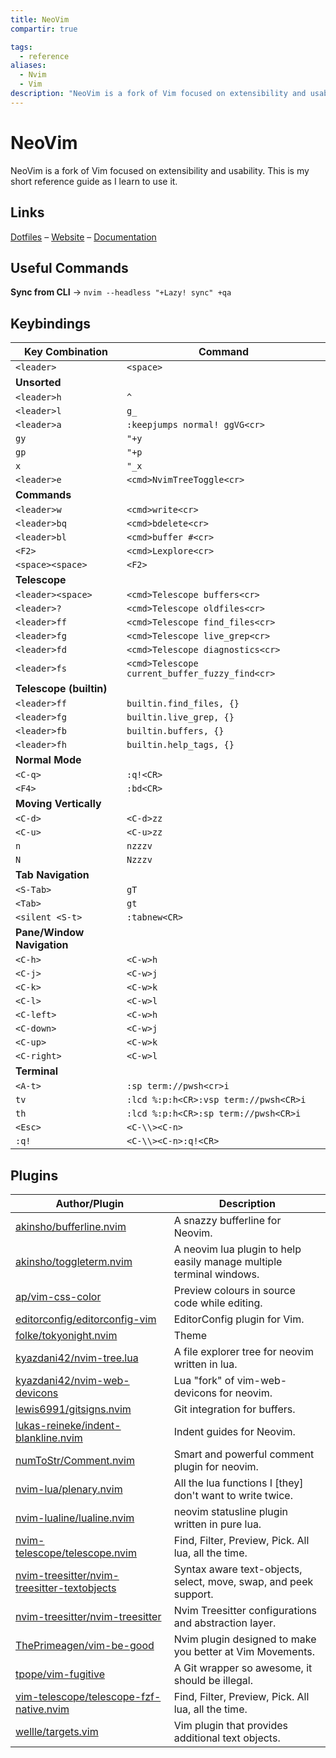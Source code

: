 ```yaml
---
title: NeoVim
compartir: true

tags:
  - reference
aliases:
  - Nvim
  - Vim
description: "NeoVim is a fork of Vim focused on extensibility and usability."
---
```


# NeoVim

NeoVim is a fork of Vim focused on extensibility and usability. This is my short reference guide as I learn to use it.

## Links

[Dotfiles](https://github.com/semanticdata/dotfiles) – [Website](https://neovim.io/) – [Documentation](https://neovim.io/doc/)

## Useful Commands

**Sync from CLI** → `nvim --headless "+Lazy! sync" +qa`

## Keybindings

| Key Combination            | Command                                        |
| -------------------------- | ---------------------------------------------- |
| `<leader>`                 | `<space>`                                      |
| **Unsorted**               |
| `<leader>h`                | `^`                                            |
| `<leader>l`                | `g_`                                           |
| `<leader>a`                | `:keepjumps normal! ggVG<cr>`                  |
| `gy`                       | `"+y`                                          |
| `gp`                       | `"+p`                                          |
| `x`                        | `"_x`                                          |
| `<leader>e`                | `<cmd>NvimTreeToggle<cr>`                      |
| **Commands**               |
| `<leader>w`                | `<cmd>write<cr>`                               |
| `<leader>bq`               | `<cmd>bdelete<cr>`                             |
| `<leader>bl`               | `<cmd>buffer #<cr>`                            |
| `<F2>`                     | `<cmd>Lexplore<cr>`                            |
| `<space><space>`           | `<F2>`                                         |
| **Telescope**              |
| `<leader><space>`          | `<cmd>Telescope buffers<cr>`                   |
| `<leader>?`                | `<cmd>Telescope oldfiles<cr>`                  |
| `<leader>ff`               | `<cmd>Telescope find_files<cr>`                |
| `<leader>fg`               | `<cmd>Telescope live_grep<cr>`                 |
| `<leader>fd`               | `<cmd>Telescope diagnostics<cr>`               |
| `<leader>fs`               | `<cmd>Telescope current_buffer_fuzzy_find<cr>` |
| **Telescope (builtin)**    |
| `<leader>ff`               | `builtin.find_files, {}`                       |
| `<leader>fg`               | `builtin.live_grep, {}`                        |
| `<leader>fb`               | `builtin.buffers, {}`                          |
| `<leader>fh`               | `builtin.help_tags, {}`                        |
| **Normal Mode**            |
| `<C-q>`                    | `:q!<CR>`                                      |
| `<F4>`                     | `:bd<CR>`                                      |
| **Moving Vertically**      |
| `<C-d>`                    | `<C-d>zz`                                      |
| `<C-u>`                    | `<C-u>zz`                                      |
| `n`                        | `nzzzv`                                        |
| `N`                        | `Nzzzv`                                        |
| **Tab Navigation**         |
| `<S-Tab>`                  | `gT`                                           |
| `<Tab>`                    | `gt`                                           |
| `<silent <S-t>`            | `:tabnew<CR>`                                  |
| **Pane/Window Navigation** |
| `<C-h>`                    | `<C-w>h`                                       |
| `<C-j>`                    | `<C-w>j`                                       |
| `<C-k>`                    | `<C-w>k`                                       |
| `<C-l>`                    | `<C-w>l`                                       |
| `<C-left>`                 | `<C-w>h`                                       |
| `<C-down>`                 | `<C-w>j`                                       |
| `<C-up>`                   | `<C-w>k`                                       |
| `<C-right>`                | `<C-w>l`                                       |
| **Terminal**               |
| `<A-t>`                    | `:sp term://pwsh<cr>i`                         |
| `tv`                       | `:lcd %:p:h<CR>:vsp term://pwsh<CR>i`          |
| `th`                       | `:lcd %:p:h<CR>:sp term://pwsh<CR>i`           |
| `<Esc>`                    | `<C-\\><C-n>`                                  |
| `:q!`                      | `<C-\\><C-n>:q!<CR>`                           |

## Plugins

| Author/Plugin | Description |
| --- | --- |
| [akinsho/bufferline.nvim](https://github.com/akinsho/bufferline.nvim) | A snazzy bufferline for Neovim. |
| [akinsho/toggleterm.nvim](https://github.com/akinsho/toggleterm.nvim) | A neovim lua plugin to help easily manage multiple terminal windows. |
| [ap/vim-css-color](https://github.com/ap/vim-css-color) | Preview colours in source code while editing. |
| [editorconfig/editorconfig-vim](https://github.com/editorconfig/editorconfig-vim) | EditorConfig plugin for Vim. |
| [folke/tokyonight.nvim](https://github.com/folke/tokyonight.nvim) | Theme |
| [kyazdani42/nvim-tree.lua](https://github.com/kyazdani42/nvim-tree.lua) | A file explorer tree for neovim written in lua. |
| [kyazdani42/nvim-web-devicons](https://github.com/kyazdani42/nvim-web-devicons) | Lua "fork" of vim-web-devicons for neovim. |
| [lewis6991/gitsigns.nvim](https://github.com/lewis6991/gitsigns.nvim) | Git integration for buffers. |
| [lukas-reineke/indent-blankline.nvim](https://github.com/lukas-reineke/indent-blankline.nvim) | Indent guides for Neovim. |
| [numToStr/Comment.nvim](https://github.com/numToStr/Comment.nvim) | Smart and powerful comment plugin for neovim. |
| [nvim-lua/plenary.nvim](https://github.com/nvim-lua/plenary.nvim) | All the lua functions I [they] don't want to write twice. |
| [nvim-lualine/lualine.nvim](https://github.com/nvim-lualine/lualine.nvim) | neovim statusline plugin written in pure lua. |
| [nvim-telescope/telescope.nvim](https://github.com/nvim-telescope/telescope.nvim) | Find, Filter, Preview, Pick. All lua, all the time. |
| [nvim-treesitter/nvim-treesitter-textobjects](https://github.com/nvim-treesitter/nvim-treesitter-textobjects) | Syntax aware text-objects, select, move, swap, and peek support. |
| [nvim-treesitter/nvim-treesitter](https://github.com/nvim-treesitter/nvim-treesitter) | Nvim Treesitter configurations and abstraction layer. |
| [ThePrimeagen/vim-be-good](https://github.com/ThePrimeagen/vim-be-good) | Nvim plugin designed to make you better at Vim Movements. |
| [tpope/vim-fugitive](https://github.com/tpope/vim-fugitive) | A Git wrapper so awesome, it should be illegal. |
| [vim-telescope/telescope-fzf-native.nvim](https://github.com/nvim-telescope/telescope-fzf-native.nvim) | Find, Filter, Preview, Pick. All lua, all the time. |
| [wellle/targets.vim](https://github.com/wellle/targets.vim) | Vim plugin that provides additional text objects. |
